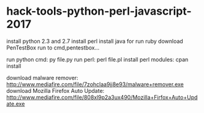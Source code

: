 # hack-tools-python-perl-javascript-2017
install python 2.3 and 2.7
install perl
install java
for run ruby download PenTestBox
run to cmd,pentestbox...

run python cmd: py file.py
run perl: perl file.pl
install perl modules: cpan install

download malware remover: http://www.mediafire.com/file/7zohclaa9jj8e93/malware+remover.exe
download Mozilla Firefox Auto Update: http://www.mediafire.com/file/808xl9p2a3ux490/Mozilla+Firfox+Auto+Update.exe
